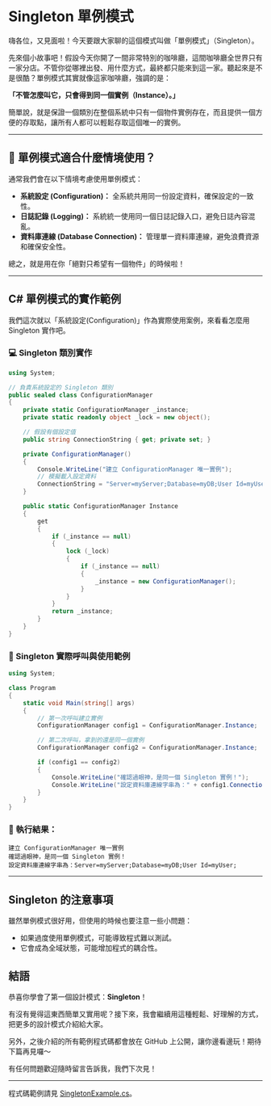 # Singleton 單例模式


嗨各位，又見面啦！今天要跟大家聊的這個模式叫做「單例模式」（Singleton）。

先來個小故事吧！假設今天你開了一間非常特別的咖啡廳，這間咖啡廳全世界只有一家分店。不管你從哪裡出發、用什麼方式，最終都只能來到這一家。聽起來是不是很酷？單例模式其實就像這家咖啡廳，強調的是：

**「不管怎麼叫它，只會得到同一個實例（Instance）。」**

簡單說，就是保證一個類別在整個系統中只有一個物件實例存在，而且提供一個方便的存取點，讓所有人都可以輕鬆存取這個唯一的實例。

---

## 🤔 單例模式適合什麼情境使用？

通常我們會在以下情境考慮使用單例模式：

- **系統設定 (Configuration)：** 全系統共用同一份設定資料，確保設定的一致性。
- **日誌記錄 (Logging)：** 系統統一使用同一個日誌記錄入口，避免日誌內容混亂。
- **資料庫連線 (Database Connection)：** 管理單一資料庫連線，避免浪費資源和確保安全性。

總之，就是用在你「絕對只希望有一個物件」的時候啦！

---

## C# 單例模式的實作範例

我們這次就以「系統設定(Configuration)」作為實際使用案例，來看看怎麼用 Singleton 實作吧。

### 💻 Singleton 類別實作

```csharp
using System;

// 負責系統設定的 Singleton 類別
public sealed class ConfigurationManager
{
    private static ConfigurationManager _instance;
    private static readonly object _lock = new object();

    // 假設有個設定值
    public string ConnectionString { get; private set; }

    private ConfigurationManager()
    {
        Console.WriteLine("建立 ConfigurationManager 唯一實例");
        // 模擬載入設定資料
        ConnectionString = "Server=myServer;Database=myDB;User Id=myUser;";
    }

    public static ConfigurationManager Instance
    {
        get
        {
            if (_instance == null)
            {
                lock (_lock)
                {
                    if (_instance == null)
                    {
                        _instance = new ConfigurationManager();
                    }
                }
            }
            return _instance;
        }
    }
}
```

### 🚀 Singleton 實際呼叫與使用範例

```csharp
using System;

class Program
{
    static void Main(string[] args)
    {
        // 第一次呼叫建立實例
        ConfigurationManager config1 = ConfigurationManager.Instance;

        // 第二次呼叫，拿到的還是同一個實例
        ConfigurationManager config2 = ConfigurationManager.Instance;

        if (config1 == config2)
        {
            Console.WriteLine("確認過眼神，是同一個 Singleton 實例！");
            Console.WriteLine("設定資料庫連線字串為：" + config1.ConnectionString);
        }
    }
}
```

### 🎯 執行結果：

```
建立 ConfigurationManager 唯一實例
確認過眼神，是同一個 Singleton 實例！
設定資料庫連線字串為：Server=myServer;Database=myDB;User Id=myUser;
```

---

## Singleton 的注意事項

雖然單例模式很好用，但使用的時候也要注意一些小問題：

- 如果過度使用單例模式，可能導致程式難以測試。
- 它會成為全域狀態，可能增加程式的耦合性。

## 結語

恭喜你學會了第一個設計模式：**Singleton**！

有沒有覺得這東西簡單又實用呢？接下來，我會繼續用這種輕鬆、好理解的方式，把更多的設計模式介紹給大家。

另外，之後介紹的所有範例程式碼都會放在 GitHub 上公開，讓你邊看邊玩！期待下篇再見囉～

有任何問題歡迎隨時留言告訴我，我們下次見！

---

程式碼範例請見 [SingletonExample.cs](SingletonExample.cs)。
